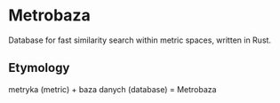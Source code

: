 # Metrobaza

Database for fast similarity search within metric spaces, written in Rust.

## Etymology

metryka (metric) + baza danych (database) = Metrobaza
